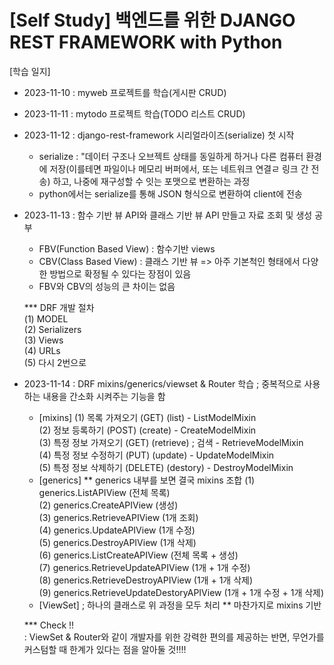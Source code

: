
# [Self Study] 백엔드를 위한 DJANGO REST FRAMEWORK with Python

[학습 일지]
  * 2023-11-10 : myweb 프로젝트를 학습(게시판 CRUD)
  * 2023-11-11 : mytodo 프로젝트 학습(TODO 리스트 CRUD)
  * 2023-11-12 : django-rest-framework 시리얼라이즈(serialize) 첫 시작
    - serialize : "데이터 구조나 오브젝트 상태를 동일하게 하거나 다른 컴퓨터 환경에 저장(이를테면 파일이나 메모리 버퍼에서, 또는 네트워크 연결ㄹ 링크 간 전송) 하고, 나중에 재구성할 수 잇는 포맷으로 변환하는 과정
    - python에서는 serialize를 통해 JSON 형식으로 변환하여 client에 전송
  * 2023-11-13 : 함수 기반 뷰 API와 클래스 기반 뷰 API 만들고 자료 조회 및 생성 공부
    - FBV(Function Based View) : 함수기반 views
    - CBV(Class Based View) : 클래스 기반 뷰
      => 아주 기본척인 형태에서 다양한 방법으로 확정될 수 있다는 장점이 있음
    - FBV와 CBV의 성능의 큰 차이는 없음

    *** DRF 개발 절차 <br/>
    (1) MODEL <br/>
    (2) Serializers <br/>
    (3) Views <br/>
    (4) URLs <br/>
    (5) 다시 2번으로 <br/>

  * 2023-11-14 : DRF mixins/generics/viewset & Router  학습 ; 중복적으로 사용하는 내용을 간소화 시켜주는 기능을 함
    - [mixins]
      (1) 목록 가져오기 (GET) (list)                  - ListModelMixin     <br/>
      (2) 정보 등록하기 (POST) (create)               - CreateModelMixin <br/>
      (3) 특정 정보 가져오기 (GET) (retrieve) ; 검색    - RetrieveModelMixin<br/>
      (4) 특정 정보 수정하기 (PUT) (update)            - UpdateModelMixin<br/>
      (5) 특정 정보 삭제하기 (DELETE) (destory)        - DestroyModelMixin<br/>
    - [generics]  ** generics 내부를 보면 결국 mixins 조합
      (1) generics.ListAPIView (전체 목록)<br/>
      (2) generics.CreateAPIView (생성)<br/>
      (3) generics.RetrieveAPIView (1개 조회)<br/>
      (4) generics.UpdateAPIView (1개 수정)<br/>
      (5) generics.DestroyAPIView (1개 삭제)<br/>
      (6) generics.ListCreateAPIView (전체 목록 + 생성)<br/>
      (7) generics.RetrieveUpdateAPIView (1개 + 1개 수정)<br/>
      (8) generics.RetrieveDestroyAPIView (1개 + 1개 삭제)<br/>
      (9) generics.RetrieveUpdateDestoryAPIView (1개 + 1개 수정 + 1개 삭제)<br/>
    - [ViewSet] ; 하나의 클래스로 위 과정을 모두 처리 ** 마찬가지로 mixins 기반

      
    *** Check !!<br/>
      : ViewSet & Router와 같이 개발자를 위한 강력한 편의를 제공하는 반면, 무언가를 커스텀할 때 한계가 있다는 점을 알아둘 것!!!!<br/>
      
      
